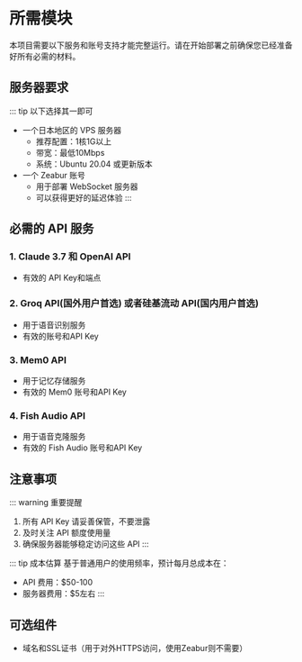 # 所需模块

本项目需要以下服务和账号支持才能完整运行。请在开始部署之前确保您已经准备好所有必需的材料。

## 服务器要求

::: tip 以下选择其一即可
- 一个日本地区的 VPS 服务器
  - 推荐配置：1核1G以上
  - 带宽：最低10Mbps
  - 系统：Ubuntu 20.04 或更新版本
- 一个 Zeabur 账号
  - 用于部署 WebSocket 服务器
  - 可以获得更好的延迟体验
:::

## 必需的 API 服务

### 1. Claude 3.7 和 OpenAI API
- 有效的 API Key和端点

### 2. Groq API(国外用户首选) 或者硅基流动 API(国内用户首选)
- 用于语音识别服务
- 有效的账号和API Key

### 3. Mem0 API
- 用于记忆存储服务
- 有效的 Mem0 账号和API Key

### 4. Fish Audio API
- 用于语音克隆服务
- 有效的 Fish Audio 账号和API Key

## 注意事项

::: warning 重要提醒
1. 所有 API Key 请妥善保管，不要泄露
2. 及时关注 API 额度使用量
3. 确保服务器能够稳定访问这些 API
:::

::: tip 成本估算
基于普通用户的使用频率，预计每月总成本在：
- API 费用：$50-100
- 服务器费用：$5左右
:::

## 可选组件

- 域名和SSL证书（用于对外HTTPS访问，使用Zeabur则不需要）
